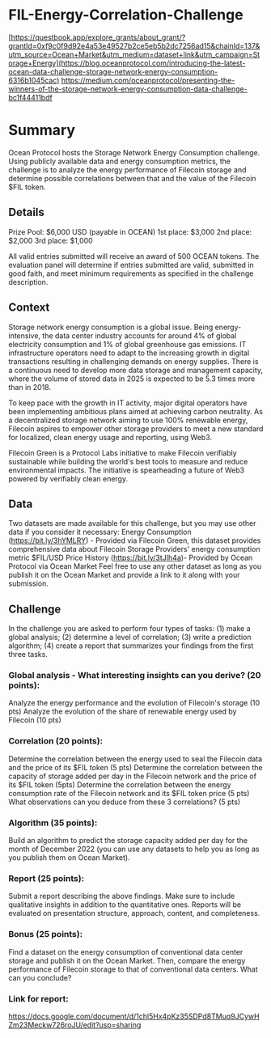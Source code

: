 # FIL-Energy-Correlation-Challenge

[https://questbook.app/explore_grants/about_grant/?grantId=0xf9c0f9d92e4a53e49527b2ce5eb5b2dc7256ad15&chainId=137&utm_source=Ocean+Market&utm_medium=dataset+link&utm_campaign=Storage+Energy](https://blog.oceanprotocol.com/introducing-the-latest-ocean-data-challenge-storage-network-energy-consumption-6316b1045cac)
https://medium.com/oceanprotocol/presenting-the-winners-of-the-storage-network-energy-consumption-data-challenge-bc1f44411bdf

# Summary

Ocean Protocol hosts the Storage Network Energy Consumption challenge. Using publicly available data and energy consumption metrics, the challenge is to analyze the energy performance of Filecoin storage and determine possible correlations between that and the value of the Filecoin $FIL token.

## Details

Prize Pool: $6,000 USD (payable in OCEAN)
1st place:      $3,000
2nd place:    $2,000
3rd place:     $1,000

All valid entries submitted will receive an award of 500 OCEAN tokens. The evaluation panel will determine if entries submitted are valid, submitted in good faith, and meet minimum requirements as specified in the challenge description.

## Context
Storage network energy consumption is a global issue. Being energy-intensive, the data center industry accounts for around 4% of global electricity consumption and 1% of global greenhouse gas emissions. IT infrastructure operators need to adapt to the increasing growth in digital transactions resulting in challenging demands on energy supplies. There is a continuous need to develop more data storage and management capacity, where the volume of stored data in 2025 is expected to be 5.3 times more than in 2018.

To keep pace with the growth in IT activity, major digital operators have been implementing ambitious plans aimed at achieving carbon neutrality. As a decentralized storage network aiming to use 100% renewable energy, Filecoin aspires to empower other storage providers to meet a new standard for localized, clean energy usage and reporting, using Web3.

Filecoin Green is a Protocol Labs initiative to make Filecoin verifiably sustainable while building the world's best tools to measure and reduce environmental impacts. The initiative is spearheading a future of Web3 powered by verifiably clean energy.

## Data
Two datasets are made available for this challenge, but you may use other data if you consider it necessary:
Energy Consumption (https://bit.ly/3hYMLRY) - Provided via Filecoin Green, this dataset provides comprehensive data about Filecoin Storage Providers' energy consumption metric
$FIL/USD Price History (https://bit.ly/3tJIh4a)- Provided by Ocean Protocol via Ocean Market
Feel free to use any other dataset as long as you publish it on the Ocean Market and provide a link to it along with your submission.

## Challenge
In the challenge you are asked to perform four types of tasks: (1) make a global analysis; (2) determine a level of correlation; (3)  write a prediction algorithm; (4) create a report that summarizes your findings from the first three tasks.

### Global analysis - What interesting insights can you derive? (20 points):
Analyze the energy performance and the evolution of Filecoin's storage (10 pts)
Analyze the evolution of the share of renewable energy used by Filecoin (10 pts)
### Correlation (20 points):
Determine the correlation between the energy used to seal the Filecoin data and the price of its $FIL token (5 pts)
Determine the correlation between the capacity of storage added per day in the Filecoin network and the price of its $FIL token (5pts)
Determine the correlation between the energy consumption rate of the Filecoin network and its $FIL token price (5 pts)
What observations can you deduce from these 3 correlations? (5 pts)
### Algorithm (35 points):
Build an algorithm to predict the storage capacity added per day for the month of December  2022 (you can use any datasets to help you as long as you publish them on Ocean Market).

### Report (25 points):
Submit a report describing the above findings. Make sure to include qualitative insights in addition to the quantitative ones. Reports will be evaluated on presentation structure, approach, content, and completeness.

### Bonus (25 points):
Find a dataset on the energy consumption of conventional data center storage and publish it on the Ocean Market. Then, compare the energy performance of Filecoin storage to that of conventional data centers. What can you conclude?

### Link for report:
https://docs.google.com/document/d/1chl5Hx4pKz35SDPd8TMuq9JCywHZm23Meckw726roJU/edit?usp=sharing
